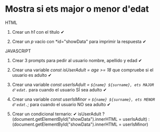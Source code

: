 # Mostra si ets major o menor d'edat

HTML

1. Crear un *h1* con el título ✔

2. Crear un *p* vacío con *id="showData" para imprimir la respuesta ✔


JAVASCRIPT

1. Crear 3 prompts para pedir al usuario nombre, apellido y edad ✔

2. Crear una variable *const isUserAdult = age >= 18* que compruebe si el usuario es adulto ✔

3. Crear una variable *const userIsAdult = `${name} ${surname}, ets MAJOR d'edat.`* para cuando el usuario SÍ sea adulto ✔

4. Crear una variable *const userIsMinor = `${name} ${surname}, ets MENOR d'edat.`;* para cuando el usuario NO sea adulto ✔

5. Crear un condicional ternario: ✔
isUserAdult
  ? (document.getElementById("showData").innerHTML = userIsAdult)
  : (document.getElementById("showData").innerHTML = userIsMinor)